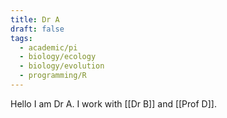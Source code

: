 ```yaml
---
title: Dr A
draft: false
tags:
  - academic/pi
  - biology/ecology
  - biology/evolution
  - programming/R
---
```

 
Hello I am Dr A. I work with [[Dr B]] and [[Prof D]]. 